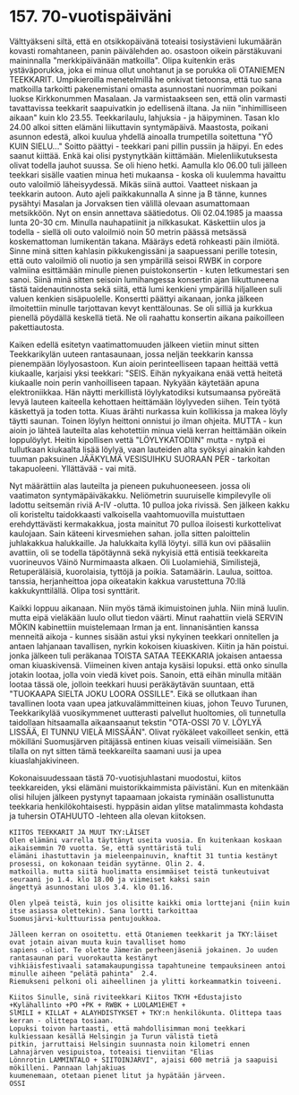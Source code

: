 


    
# 157. 70-vuotispäiväni 
Välttyäkseni siltä, että en otsikkopäivänä toteaisi tosiystävieni lukumäärän kovasti romahtaneen, panin päivälehden ao. 
osastoon oikein pärstäkuvani maininnalla "merkkipäivänään matkoilla".  Olipa kuitenkin eräs ystäväporukka, joka ei 
minua ollut unohtanut ja se porukka oli OTANIEMEN TEEKKARIT. Umpikieroilla menetelmillä he onkivat 
tietoonsa, että tuo sana matkoilla tarkoitti pakenemistani omasta asunnostani nuorimman poikani luokse 
Kirkkonummen Masalaan. Ja varmistaakseen sen, että olin varmasti tavattavissa teekkarit saapuivatkin jo edellisenä 
iltana. Ja niin "inhimilliseen aikaan" kuin klo 23.55. Teekkarilaulu, lahjuksia - ja häipyminen. Tasan klo 24.00 alkoi 
sitten elämäni liikuttavin syntymäpäivä. Maastosta, poikani asunnon edestä, alkoi kuulua yhdellä ainoalla trumpetilla 
soitettuna "YÖ KUIN SIELU..." Soitto päättyi - teekkari pani pillin pussiin ja häipyi. En edes saanut kiittää. Enkä kai 
olisi pystynytkään kiittämään. Mielenliikutuksesta olivat todella jauhot suussa. Se oli hieno hetki. Aamulla klo 06.00 
tuli jälleen teekkari sisälle vaatien minua heti mukaansa - koska oli kuulemma havaittu outo valoilmiö läheisyydessä. 
Mikäs siinä auttoi. Vaatteet niskaan ja teekkarin autoon. Auto ajeli paikkakunnalla A sinne ja B tänne, kunnes pysähtyi 
Masalan ja Jorvaksen tien välillä olevaan asumattomaan metsikköön. Nyt on ensin annettava säätiedotus. Oli 
02.04.1985 ja maassa lunta 20-30 cm. Minulla nauhapatiinit ja nilkkasukat. Käskettiin ulos ja todella - siellä oli outo 
valoilmiö noin 50 metrin päässä metsässä koskemattoman lumikentän takana. Määräys edetä rohkeasti päin ilmiötä. 
Sinne minä sitten kahlasin pikkukengissäni ja saapuessani perille totesin, että outo valoilmiö oli nuotio ja sen 
ympärillä seisoi RWBK in corpore valmiina esittämään minulle pienen puistokonsertin - kuten letkumestari sen sanoi. 
Siinä minä sitten seisoin lumihangessa konsertin ajan liikuttuneena tästä taidenautinnosta sekä siitä, että lumi kenkieni 
ympärillä hiljalleen suli valuen kenkien sisäpuolelle. Konsertti päättyi aikanaan, jonka jälkeen ilmoitettiin minulle 
tarjottavan kevyt kenttälounas. Se oli silliä ja kurkkua pienellä pöydällä keskellä tietä. Ne oli raahattu konsertin aikana 
paikoilleen pakettiautosta. 

Kaiken edellä esitetyn vaatimattomuuden jälkeen vietiin minut sitten Teekkarikylän uuteen rantasaunaan, jossa neljän 
teekkarin kanssa pienempään löylyosastoon. Kun aioin perinteelliseen tapaan heittää vettä kiukaalle, karjaisi yksi 
teekkari: "SEIS. Eihän nykyaikana enää vettä heitetä kiukaalle noin perin vanhoilliseen tapaan. Nykyään käytetään 
apuna elektroniikkaa. Hän näytti merkillistä löylykatodiksi kutsumaansa pyöreätä levyä lauteen kaiteella kehottaen 
heittämään löylyveden siihen. Tein työtä käskettyä ja toden totta. Kiuas ärähti nurkassa kuin kollikissa ja makea löyly 
täytti saunan. Toinen löylyn heittoni onnistui jo ilman ohjeita. MUTTA - kun aioin jo lähteä lauteilta alas kehotettiin 
minua vielä kerran heittämään oikein loppulöylyt. Heitin kipollisen vettä "LÖYLYKATODIIN" mutta - nytpä ei 
tullutkaan kiukaalta lisää löylyä, vaan lauteiden alta syöksyi ainakin kahden tuuman paksuinen JÄÄKYLMÄ 
VESISUIHKU SUORAAN PER - tarkoitan takapuoleeni. Yllättävää - vai mitä.
 
Nyt määrättiin alas lauteilta ja pieneen pukuhuoneeseen. jossa oli vaatimaton syntymäpäiväkakku. Neliömetrin 
suuruiselle kimpilevylle oli ladottu seitsemän riviä A-IV -olutta. 10 pulloa joka rivissä. Sen jälkeen kakku oli 
koristeltu taidokkaasti valkoisella vaahtomuovilla muistuttaen erehdyttävästi kermakakkua, josta mainitut 70 pulloa 
iloisesti kurkottelivat kaulojaan. Sain käteeni kirvesmiehen sahan. jolla sitten paloittelin juhlakakkua halukkaille. Ja 
halukkaita kyllä löytyi. sillä kun ovi pääsaliin avattiin, oli se todella täpötäynnä sekä nykyisiä että entisiä teekkareita 
vuorineuvos Väinö Nurmimaasta alkaen. Oli Luolamiehiä, Similistejä, Retuperäläisiä, kuorolaisia, tyttöjä ja poikia. 
Satamäärin. Laulua, soittoa. tanssia, herjanheittoa jopa oikeatakin kakkua varustettuna 70:llä kakkukynttilällä. Olipa 
tosi synttärit.

Kaikki loppuu aikanaan. Niin myös tämä ikimuistoinen juhla. Niin minä luulin. mutta eipä vieläkään luulo ollut tiedon 
väärti. Minut raahattiin vielä SERVIN MÖKIN kabinettiin muistelemaan Irman ja ent. linnanisäntien kanssa menneitä 
aikoja - kunnes sisään astui yksi nykyinen teekkari onnitellen ja antaen lahjanaan tavallisen, nyrkin kokoisen 
kiuaskiven. Kiitin ja hän poistui. jonka jälkeen tuli peräkanaa TOISTA SATAA TEEKKARIA jokaisen antaessa oman 
kiuaskivensä. Viimeinen kiven antaja kysäisi lopuksi. että onko sinulla jotakin lootaa, jolla voin viedä kivet pois. 
Sanoin, että eihän minulla mitään lootaa tässä ole, jolloin teekkari huusi peräkäytävän suuntaan, että "TUOKAAPA 
SIELTA JOKU LOORA OSSILLE". Eikä se ollutkaan ihan tavallinen loota vaan upea jatkuvalämmitteinen kiuas, 
johon Teuvo Turunen, Teekkarikylää vuosikymmenet uutterasti palvellut huoltomies, oli tunnetulla taidollaan 
hitsaamalla aikaansaanut tekstin "OTA-OSSI  70 V. LÖYLYÄ LISSÄÄ, EI TUNNU VIELÄ MISSÄÄN". Olivat 
ryökäleet vakoilleet senkin, että mökilläni Suomusjärven pitäjässä entinen kiuas veisaili viimeisiään. Sen tilalla on nyt 
sitten tämä teekkareilta saamani uusi ja upea kiuaslahjakivineen. 

Kokonaisuudessaan tästä 70-vuotisjuhlastani muodostui, kiitos teekkareiden, yksi elämäni muistorikkaimmista 
päivistäni. Kun en mitenkään olisi hilujen jälkeen pystynyt tapaamaan jokaista ryminään osallistunutta teekkaria 
henkilökohtaisesti. hyppäsin aidan ylitse matalimmasta kohdasta ja tuhersin OTAHUUTO -lehteen alla olevan 
kiitoksen. 

    KIITOS TEEKKARIT JA MUUT TKY:LÄISET 
    Olen elämäni varrella täyttänyt useita vuosia. En kuitenkaan koskaan aikaisemmin 70 vuotta. Se, että synttäristä tuli 
    elämäni ihastuttavin ja mieleenpainuvin, knaftit 31 tuntia kestänyt prosessi, on kokonaan teidän syytänne. Olin 2. 4. 
    matkoilla. mutta siitä huolimatta ensimmäiset teistä tunkeutuivat seuraani jo 1.4. klo 18.00 ja viimeiset kaksi sain 
    ängettyä asunnostani ulos 3.4. klo 01.16. 
    
    Olen ylpeä teistä, kuin jos olisitte kaikki omia lorttejani {niin kuin itse asiassa olettekin). Sana lortti tarkoittaa 
    Suomusjärvi-kulttuurissa pentujoukkoa. 
    
    Jälleen kerran on osoitettu. että Otaniemen teekkarit ja TKY:läiset ovat jotain aivan muuta kuin tavalliset homo 
    sapiens -oliot. Te olette Jämerän perheenjäseniä jokainen. Jo uuden rantasaunan pari vuorokautta kestänyt 
    vihkiäisfestivaali satamakaupungissa tapahtuneine tempauksineen antoi minulle aiheen "pelätä pahinta"  2.4. 
    Riemukseni pelkoni oli aiheellinen ja ylitti korkeammatkin toiveeni.
     
    Kiitos Sinulle, sinä riviteekkari Kiitos TKYH +Edustajisto +Kylähallinto +PO +PK + RWBK + LUOLAM1EHET + 
    SlMILI + KILLAT + ALAYHDISTYKSET + TKY:n henkilökunta. Olittepa taas kerran - olittepa tosiaan. 
    Lopuksi toivon hartaasti, että mahdollisimman moni teekkari kulkiessaan kesällä Helsingin ja Turun välistä tietä 
    pitkin, jarruttaisi Helsingin suunnasta noin kilometri ennen Lahnajärven vesipuistoa, toteaisi tienviitan "Elias 
    Lönnrotin LAMMINTALO + SIITOINJARVI", ajaisi 600 metriä ja saapuisi mökilleni. Pannaan lahjakiuas 
    kuumenemaan, otetaan pienet litut ja hypätään järveen.
    OSSI 

